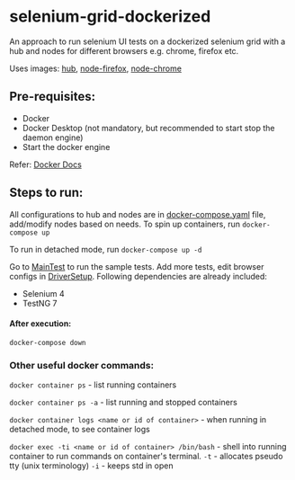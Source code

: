# selenium-grid-dockerized

An approach to run selenium UI tests on a dockerized selenium grid with a hub and nodes for different browsers e.g. chrome, firefox etc.

Uses images: [hub](https://hub.docker.com/r/selenium/hub), [node-firefox](https://hub.docker.com/r/selenium/node-firefox), [node-chrome](https://hub.docker.com/r/selenium/node-chrome)

## Pre-requisites:
- Docker
- Docker Desktop (not mandatory, but recommended to start stop the daemon engine)
- Start the docker engine

Refer: [Docker Docs](https://docs.docker.com/engine/install/)

## Steps to run:
All configurations to hub and nodes are in [docker-compose.yaml](docker-compose.yaml) file, add/modify nodes based on needs. 
To spin up containers, run
`docker-compose up`

To run in detached mode, run
`docker-compose up -d`

Go to [MainTest](src/test/java/tests/MainTest.java) to run the sample tests. Add more tests, edit browser configs in [DriverSetup](src/test/java/config/DriverSetup.java). Following dependencies are already included:
- Selenium 4
- TestNG 7

#### After execution:
`docker-compose down`

### Other useful docker commands:

`docker container ps` - list running containers </br>

`docker container ps -a` - list running and stopped containers </br>

`docker container logs <name or id of container>` - when running in detached mode, to see container logs </br>

`docker exec -ti <name or id of container> /bin/bash` - shell into running container to run commands on container's terminal.
`-t` - allocates pseudo tty (unix terminology)
`-i` - keeps std in open
